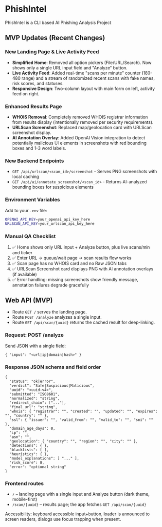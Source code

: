 # PhishIntel
PhishIntel is a CLI based AI Phishing Analysis Project

## MVP Updates (Recent Changes)

### New Landing Page & Live Activity Feed
- **Simplified Home**: Removed all option pickers (File/URL/Search). Now shows only a single URL input field and "Analyze" button.
- **Live Activity Feed**: Added real-time "scans per minute" counter (180-480 range) and a stream of randomized recent scans with fake names, risk scores, and statuses.
- **Responsive Design**: Two-column layout with main form on left, activity feed on right.

### Enhanced Results Page
- **WHOIS Removal**: Completely removed WHOIS registrar information from results display (intentionally removed per security requirements).
- **URLScan Screenshot**: Replaced map/geolocation card with URLScan screenshot display.
- **AI Annotation Overlay**: Added OpenAI Vision integration to detect potentially malicious UI elements in screenshots with red bounding boxes and 1-3 word labels.

### New Backend Endpoints
- `GET /api/urlscan/<scan_id>/screenshot` - Serves PNG screenshots with local caching
- `GET /api/ai/annotate_screenshot/<scan_id>` - Returns AI-analyzed bounding boxes for suspicious elements

### Environment Variables
Add to your `.env` file:
```bash
OPENAI_API_KEY=your_openai_api_key_here
URLSCAN_API_KEY=your_urlscan_api_key_here
```

### Manual QA Checklist
1. ✅ Home shows only URL input + Analyze button, plus live scans/min and ticker
2. ✅ Enter URL → queue/wait page → scan results flow works
3. ✅ Scan page has no WHOIS card and no Raw JSON tabs
4. ✅ URLScan Screenshot card displays PNG with AI annotation overlays (if available)
5. ✅ Error handling: missing screenshots show friendly message, annotation failures degrade gracefully

## Web API (MVP)

- Route `GET /` serves the landing page.
- Route `POST /analyze` analyzes a single input.
- Route `GET /api/scan/{uuid}` returns the cached result for deep-linking.

### Request: POST /analyze
Send JSON with a single field:

```
{ "input": "<url|ip|domain|hash>" }
```

### Response JSON schema and field order
```
{
  "status": "ok|error",
  "verdict": "Safe|Suspicious|Malicious",
  "uuid": "<uuid-v4>",
  "submitted": "ISO8601",
  "normalized": "string",
  "redirect_chain": ["..."],
  "final_url": "string",
  "whois": { "registrar": "", "created": "", "updated": "", "expires": "", "country": "" },
  "ssl": { "issuer": "", "valid_from": "", "valid_to": "", "sni": "" },
  "domain_age_days": 0,
  "ip": "",
  "asn": "",
  "geolocation": { "country": "", "region": "", "city": "" },
  "detections": { },
  "blacklists": [ ],
  "heuristics": { },
  "model_explanations": [ "..." ],
  "risk_score": 0,
  "error": "optional string"
}
```

### Frontend routes
- `/` – landing page with a single input and Analyze button (dark theme, mobile-first)
- `/scan/{uuid}` – results page; the app fetches `GET /api/scan/{uuid}`

Accessibility: keyboard accessible input+button, loader is announced to screen readers, dialogs use focus trapping when present.
